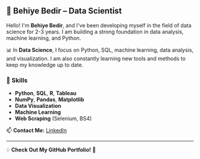 ## 🚀 Behiye Bedir – Data Scientist  

Hello! I'm **Behiye Bedir**, and I've been developing myself in the field of data science for 2-3 years. I am building a strong foundation in data analysis, machine learning, and Python.

📊 In **Data Science**, I focus on Python, SQL, machine learning, data analysis, and visualization. I am also constantly learning new tools and methods to keep my knowledge up to date.

### 🌟 Skills  
- **Python**, **SQL**, **R**, **Tableau**  
- **NumPy**, **Pandas**, **Matplotlib**  
- **Data Visualization**  
- **Machine Learning**  
- **Web Scraping** (Selenium, BS4)  

 

📫 **Contact Me:** [LinkedIn](https://www.linkedin.com/in/behiye-bedir-87988b26a/)  

---  
💡 **Check Out My GitHub Portfolio!** 🚀
